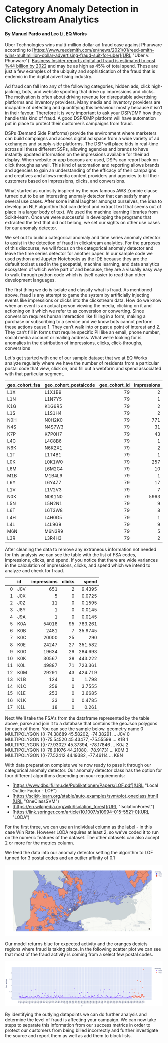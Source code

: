 # Category Anomaly Detection in Clickstream Analytics
#### By Manuel Pardo and Leo Li, EQ Works

Uber Technologies wins multi-million dollar ad fraud case against Phunware according to [https://www.reedsmith.com/en/news/2021/01/reed-smith-wins-multimillion-dollar-advertising-fraud-suit-for-uber](URL "Uber v. Phunware"). [Business Insider reports digital ad fraud is estimated to cost %44 billion by 2022](URL "https://www.businessinsider.in/advertising/ad-tech/article/digital-ad-fraud-is-estimated-to-cost-brands-an-estimated-of-44-billion-to-fraudulent-activities-by-2022-and-reach-up-to-45-of-total-spent-mfilterit/articleshow/87753250.cms") and may be as high as 45% of total spend. These are just a few examples of the ubiquity and sophistication of the fraud that is endemic in the digital advertising industry.  

Ad fraud can fall into any of the following categories, hidden ads, click high-jacking, bots, and website spoofing that drive up impressions and clicks. The motivation is often about driving revenue for disreputable advertising platforms and inventory providers. Many media and inventory providers are incapable of detecting and quantifying this behaviour mostly because it isn’t in their favour.  Therefore it is very important to ask your DSP/DMP how they handle this kind of fraud. A good DSP/DMP platform will have automation put in place to protect their customer’s campaigns from fraud. 

DSPs (Demand Side Platforms) provide the environment where marketers can build campaigns and access digital ad space from a wide variety of ad exchanges and supply-side platforms. The DSP will place bids in real-time across all these different SSPs, allowing agencies and brands to have instantly updated information on the impressions available for their ad display. When website or app beacons are used, DSPs can report back on click throughs as well. This kind of automation and reporting allows brands and agencies to gain an understanding of the efficacy of their campaigns and creatives and allows media content providers and agencies to bill their customers based on impressions, clicks, and conversions. 

What started as curiosity inspired by the now famous AWS Zombie clause turned out to be an interesting anomaly detector that can satisfy many several use cases. After some initial laughter amongst ourselves, the idea to develop an NLP algorithm that can detect and extract text that seems out of place in a larger body of text. We used the machine learning libraries from Scikit-learn. Once we were successful in developing the programs that extracted the text that did not belong, we set our sights on other use cases for our anomaly detector. 
 
We set out to build a categorical anomaly and time series anomaly detector to assist in the detection of fraud in clickstream analytics. For the purposes of this discourse, we will focus on the categorical anomaly detector and leave the time series detector for another paper. In our sample code we used python and Jupyter Notebooks as the IDE because they are the default toolset used in the geospatial, machine learning, and data analytics ecosystem of which we’re part of and because, they are a visually easy way to walk through python code which is itself easier to read than other development languages.

The first thing we do is isolate and classify what is fraud. As mentioned above, fraud is any attempt to game the system by artificially injecting events like impressions or clicks into the clickstream data. How do we know when an event is an actual person viewing the media, clicking on it and actioning on it which we refer to as conversion or converting. Since conversion requires human interaction like filling in a form, making a purchase or subscribing to a service and we know bots cannot perform these actions cause 1. They can’t walk into or past a point of interest and 2. They can’t fill in forms that require specific PII like an email, phone number, social media account or mailing address. What we’re looking for is anomalies in the distribution of impressions, clicks, click-throughs, conversions

Let's get started with one of our sample dataset that we at EQ Works analyze regularly where we have the number of residents from a particular postal code that view, click on, and fill out a webform and spend associated with that particular segment. 


| geo_cohort_fsa   | geo_cohort_postalcode   |   geo_cohort_id |   impressions |   clicks |     spend |
|:-----------------|:------------------------|----------------:|--------------:|---------:|----------:|
| L1X              | L1X1B9                  |              79 |             2 |        0 |    0.029  |
| L1N              | L1N7Y5                  |              79 |             1 |        0 |    0.0145 |
| K1G              | K1G6R5                  |              79 |             2 |        0 |    0.029  |
| L1S              | L1S1H4                  |              79 |             2 |        0 |    0.029  |
| N0H              | N0H2K0                  |              79 |           771 |        2 |   11.1795 |
| N4S              | N4S7W3                  |              79 |            31 |        0 |    0.4495 |
| K7P              | K7P0H7                  |              79 |            43 |        0 |    0.6235 |
| L4C              | L4C8B6                  |              79 |             1 |        0 |    0.0145 |
| N6K              | N6K2X1                  |              79 |             2 |        0 |    0.029  |
| L1T              | L1T4B1                  |              79 |             1 |        0 |    0.0145 |
| L0K              | L0K1W0                  |              79 |           257 |        0 |    3.7265 |
| L6M              | L6M2G4                  |              79 |            10 |        0 |    0.145  |
| M1B              | M1B4L9                  |              79 |             1 |        0 |    0.0145 |
| L6Y              | L6Y4Z7                  |              79 |            17 |        1 |    0.2465 |
| L1V              | L1V2V3                  |              79 |             7 |        0 |    0.1015 |
| N0K              | N0K1N0                  |              79 |          5963 |       17 |   86.4635 |
| L5N              | L5N2N1                  |              79 |             9 |        0 |    0.1305 |
| L6T              | L6T3W8                  |              79 |             8 |        0 |    0.116  |
| L4H              | L4H0G5                  |              79 |             1 |        0 |    0.0145 |
| L4L              | L4L9G9                  |              79 |             9 |        0 |    0.1305 |
| M6N              | M6N3R9                  |              79 |             5 |        0 |    0.0725 |
| L3R              | L3R4H3                  |              79 |             2 |        0 |    0.029  |

After cleaning the data to remove any extraneous information not needed for this analysis we can see the table with the list of FSA codes, impressions, clicks, and spend. If you notice that there are wide variances in the calculation of impressions, clicks, and spend which we intend to analyze and check for fraud. 

|     | id   |   impressions |   clicks |     spend |
|----:|:-----|--------------:|---------:|----------:|
|   0 | J0V  |           651 |        2 |    9.4395 |
|   1 | J0X  |             5 |        0 |    0.0725 |
|   2 | J0Z  |            11 |        0 |    0.1595 |
|   3 | J8Y  |             1 |        0 |    0.0145 |
|   4 | J9A  |             1 |        0 |    0.0145 |
|   5 | K0A  |         54018 |       95 |  783.261  |
|   6 | K0B  |          2481 |        7 |   35.9745 |
|   7 | K0C  |         20000 |       25 |  290      |
|   8 | K0E  |         24247 |       27 |  351.582  |
|   9 | K0G  |         19634 |       29 |  284.693  |
|  10 | K0K  |         30567 |       38 |  443.222  |
|  11 | K0L  |         49887 |       71 |  723.361  |
|  12 | K0M  |         29291 |       43 |  424.719  |
|  13 | K1B  |           124 |        0 |    1.798  |
|  14 | K1C  |           259 |        0 |    3.7555 |
|  15 | K1E  |           253 |        0 |    3.6685 |
|  16 | K1K  |            33 |        0 |    0.4785 |
|  17 | K1L  |            18 |        0 |    0.261  |


Next We'll take the FSA's from the dataframe represented by the table above, parse and join it to a database that contains the geoJson polygons for each of them. You can see the sample below. 
   geometry                                           name
0  MULTIPOLYGON (((-74.38689 45.58202, -74.38291 ...  J0V
0  MULTIPOLYGON (((-75.54520 45.43477, -75.55599 ...  K1B
1  MULTIPOLYGON (((-77.93027 45.37394, -78.17846 ...  K0J
2  MULTIPOLYGON (((-78.91076 44.21080, -78.91731 ...  K0M
3  MULTIPOLYGON (((-77.52412 44.19382, -77.46114 ...  K8N


With data preparation complete we're now ready to pass it through our categorical anomaly detector. Our anomaly detector class has the option for four different algorithms depending on your requirements: 

- [https://www.dbs.ifi.lmu.de/Publikationen/Papers/LOF.pdf](URL "Local Outlier Factor - LOF")
- [https://scikit-learn.org/stable/auto_examples/svm/plot_oneclass.html](URL "OneClassSVM")  
- [https://en.wikipedia.org/wiki/Isolation_forest](URL "IsolationForest")
- [https://link.springer.com/article/10.1007/s10994-015-5521-0](URL "LODA")

For the first three, we can use an individual column as the label - in this case Win Rate. However LODA requires at least 2, so we've coded it to run on the numeric features of the dataset. The other datasets can also accept 2 or more for the metrics column. 

We feed the data into our anomaly detector setting the algorithm to LOF tunned for 3 postal codes and an outlier affinity of 0.1

![LOF Analysis of Click Stream Data By Postal Code](GTA_Fraudmap.png "LOF Analysis of Click Stream Data By Postal Code")

Our model returns blue for expected activity and the oranges depicts regions where fraud is taking place. 
In the following scatter plot we can see that most of the fraud activity is coming from a select few postal codes. 

![LOF Analysis of Click Stream Data By Postal Code](GTA_Fraud_Scatter.png "LOF Analysis of Click Stream Data By Postal Code")

By identifying the outlying datapoints we can do further analysis and determine the level of fraud is affecting your campaign. We can now take steps to separate this information from our success metrics in order to protect our customers from being billed incorrectly and further investigate the source and report them as well as add them to block lists. 


